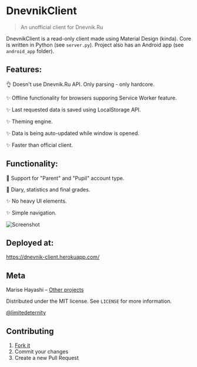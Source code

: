 # DnevnikClient
> An unofficial client for Dnevnik.Ru

DnevnikClient is a read-only client made using Material Design (kinda). Core is written
in Python (see `server.py`). Project also has an Android app (see `android_app` folder).

## Features:

👌 Doesn't use Dnevnik.Ru API. Only parsing - only hardcore.

✨ Offline functionality for browsers supporing Service Worker feature.

✨ Last requested data is saved using LocalStorage API.

✨ Theming engine.

✨ Data is being auto-updated while window is opened.

✨ Faster than official client.

## Functionality:

💪 Support for "Parent" and "Pupil" account type.

🌚 Diary, statistics and final grades.

✨ No heavy UI elements.

✨ Simple navigation.

![Screenshot](http://i97.fastpic.ru/big/2017/1123/e4/f4f23b8131d81c93b943e0631fa5d8e4.png)

## Deployed at:

https://dnevnik-client.herokuapp.com/

## Meta

Marise Hayashi – [Other projects](https://limitedeternity.github.io/)

Distributed under the MIT license. See ``LICENSE`` for more information.

[@limitedeternity](https://github.com/limitedeternity)

## Contributing

1. [Fork it](https://github.com/limitedeternity/dnevnik-client/fork)
2. Commit your changes
3. Create a new Pull Request
